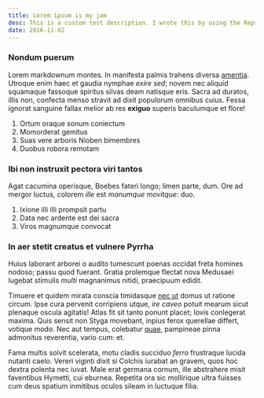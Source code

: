 ```yaml
---
title: Lorem ipsum is my jam
desc: This is a custom test description. I wrote this by using the Reptar Excerpt plugin and then added a 'desc' metadata field in my post.
date: 2016-11-02
---
```


### Nondum puerum

Lorem markdownum montes. In manifesta palmis trahens diversa
[amentia](http://triste-vero.io/lumine-doque.php). Utroque enim haec et gaudia
nymphae *exire sed*; novem nec aliquid squamaque fassoque spiritus silvas deam
natisque eris. Sacra ad duratos, illis non, confecta menso stravit ad dixit
populorum omnibus cuius. Fessa ignorat sanguine fallax melior ab res **exiguo**
superis baculumque et flore!

1. Ortum oraque sonum coniectum
2. Momorderat gemitus
3. Suas vere arboris Nioben bimembres
4. Duobus robora remotam

### Ibi non instruxit pectora viri tantos

Agat cacumina operisque, Boebes fateri longo; limen parte, dum. Ore ad mergor
luctus, colorem *ille* est *manumque movitque*: duo.

1. Ixione illi illi prompsit partu
2. Data nec ardente est dei sacra
3. Viros magnumque convocat

### In aer stetit creatus et vulnere Pyrrha

Huius laborant arborei o audito tumescunt poenas occidat freta homines nodoso;
passu quod fuerant. Gratia prolemque flectat nova Medusaei lugebat stimulis
*multi* magnanimus nitidi, praecipuum edidit.

Timuere et quidem mirata conscia timidasque [nec
ut](http://www.fuge-non.io/innubereiunonem) domus ut ratione circum. Ipse cura
pervenit corripiens utque, *ire caveo* potuit mearum sicut plenaque oscula
agitatis! Atlas fit sit tanto ponunt placet; Iovis conlegerat maxima. Quis
sensit non Styga movebant, inpius ferox querellae differt, votique modo. Nec aut
tempus, colebatur [quae](http://www.ea.net/nec.php), pampineae pinna admonitus
reverentia, vario cum: et.

Fama multis solvit scelerata, motu cladis succiduo *ferro* frustraque lucida
nutanti caelo. Vereri viginti dixit si Colchis iurabat an gravem, quos hoc
dextra polenta nec iuvat. Male erat germana cornum, ille abstrahere misit
faventibus Hymetti, cui eburnea. Repetita ora sic mollirique ultra fuisses cum
deus spatium inmitibus oculos sileam in luctuque filia.
